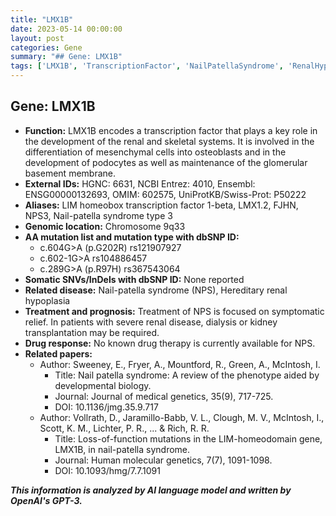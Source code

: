 ```yaml
---
title: "LMX1B"
date: 2023-05-14 00:00:00
layout: post
categories: Gene
summary: "## Gene: LMX1B"
tags: ['LMX1B', 'TranscriptionFactor', 'NailPatellaSyndrome', 'RenalHypoplasia', 'GeneticMutation', 'DevelopmentalBiology', 'KidneyTransplantation', 'HumanMolecularGenetics']
---
```


## Gene: LMX1B
- **Function:** LMX1B encodes a transcription factor that plays a key role in the development of the renal and skeletal systems. It is involved in the differentiation of mesenchymal cells into osteoblasts and in the development of podocytes as well as maintenance of the glomerular basement membrane.
- **External IDs:** HGNC: 6631, NCBI Entrez: 4010, Ensembl: ENSG00000132693, OMIM: 602575, UniProtKB/Swiss-Prot: P50222
- **Aliases:** LIM homeobox transcription factor 1-beta, LMX1.2, FJHN, NPS3, Nail-patella syndrome type 3
- **Genomic location:** Chromosome 9q33
- **AA mutation list and mutation type with dbSNP ID:**
    - c.604G>A (p.G202R) rs121907927
    - c.602-1G>A rs104886457
    - c.289G>A (p.R97H) rs367543064
- **Somatic SNVs/InDels with dbSNP ID:** None reported
- **Related disease:** Nail-patella syndrome (NPS), Hereditary renal hypoplasia
- **Treatment and prognosis:** Treatment of NPS is focused on symptomatic relief. In patients with severe renal disease, dialysis or kidney transplantation may be required.
- **Drug response:** No known drug therapy is currently available for NPS.
- **Related papers:**
    - Author: Sweeney, E., Fryer, A., Mountford, R., Green, A., McIntosh, I.
      - Title: Nail patella syndrome: A review of the phenotype aided by developmental biology. 
      - Journal: Journal of medical genetics, 35(9), 717-725.
      - DOI: 10.1136/jmg.35.9.717
    - Author: Vollrath, D., Jaramillo-Babb, V. L., Clough, M. V., McIntosh, I., Scott, K. M., Lichter, P. R., ... & Rich, R. R.
      - Title: Loss-of-function mutations in the LIM-homeodomain gene, LMX1B, in nail-patella syndrome.
      - Journal: Human molecular genetics, 7(7), 1091-1098.
      - DOI: 10.1093/hmg/7.7.1091

**_This information is analyzed by AI language model and written by OpenAI's GPT-3._**